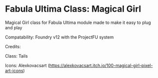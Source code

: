# Fabula Ultima Class: Magical Girl
Magical Girl class for Fabula Ultima module made to make it easy to plug and play

Compatability: Foundry v12 with the ProjectFU system

Credits:

Class: Tails

Icons: Alexkovacsart (https://alexkovacsart.itch.io/100-magical-girl-pixel-art-icons)
